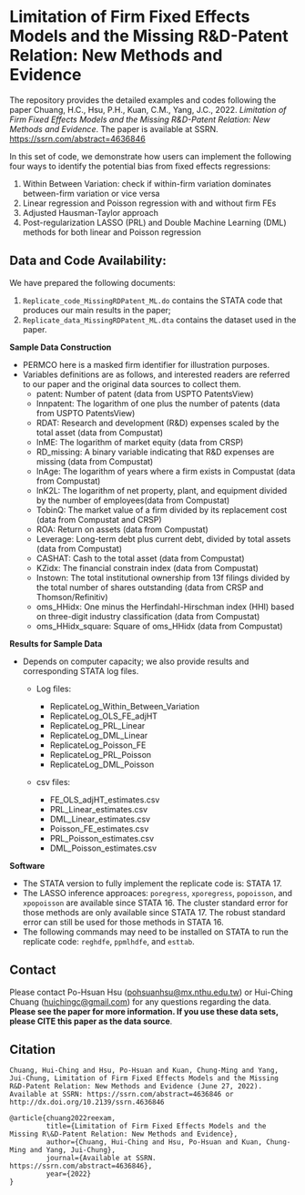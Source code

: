# Limitation of Firm Fixed Effects Models and the Missing R\&D-Patent Relation: New Methods and Evidence
The repository provides the detailed examples and codes following the paper Chuang, H.C., Hsu, P.H., Kuan, C.M., Yang, J.C., 2022. *Limitation of Firm Fixed Effects Models and the Missing R&D-Patent Relation: New Methods and Evidence*. The paper is available at SSRN. https://ssrn.com/abstract=4636846

In this set of code, we demonstrate how users can implement the following four ways to identify the potential bias from fixed effects regressions: 
  1. Within Between Variation: check if within-firm variation dominates between-firm variation or vice versa 
  2. Linear regression and Poisson regression with and without firm FEs
  3. Adjusted Hausman-Taylor approach
  4. Post-regularization LASSO (PRL) and Double Machine Learning (DML) methods for both linear and Poisson regression

## Data and Code Availability:
We have prepared the following documents:
  1. `Replicate_code_MissingRDPatent_ML.do` contains the STATA code that produces our main results in the paper;
  2. `Replicate_data_MissingRDPatent_ML.dta` contains the dataset used in the paper.
 
**Sample Data Construction**
* PERMCO here is a masked firm identifier for illustration purposes.
* Variables definitions are as follows, and interested readers are referred to our paper and the original data sources to collect them.
  - patent:     Number of patent (data from USPTO PatentsView)
  - lnnpatent:  The logarithm of one plus the number of patents (data from USPTO PatentsView)
  - RDAT:       Research and development (R&D) expenses scaled by the total asset (data from Compustat)
  - lnME:       The logarithm of market equity (data from CRSP)  
  - RD_missing: A binary variable indicating that R&D expenses are missing (data from Compustat)
  - lnAge:      The logarithm of years where a firm exists in Compustat (data from Compustat)
  - lnK2L:      The logarithm of net property, plant, and equipment divided by the number of employees(data from Compustat)
  - TobinQ:      The market value of a firm divided by its replacement cost (data from Compustat and CRSP)
  - ROA:        Return on assets (data from Compustat)
  - Leverage:   Long-term debt plus current debt, divided by total assets (data from Compustat)
  - CASHAT:    Cash to the total asset  (data from Compustat)
  - KZidx:      The financial constrain index (data from Compustat)
  - Instown:    The total institutional ownership from 13f filings divided by the total number of shares outstanding (data from CRSP and Thomson/Refinitiv)
  - oms_HHidx:  One minus the Herfindahl-Hirschman index (HHI) based on three-digit industry classification (data from Compustat)
  - oms_HHidx_square: Square of oms_HHidx (data from Compustat)


**Results for Sample Data**
* Depends on computer capacity; we also provide results and corresponding STATA log files.
  * Log files:
    - ReplicateLog_Within_Between_Variation 
    - ReplicateLog_OLS_FE_adjHT
    - ReplicateLog_PRL_Linear
    - ReplicateLog_DML_Linear
    - ReplicateLog_Poisson_FE
    - ReplicateLog_PRL_Poisson
    - ReplicateLog_DML_Poisson
      
  * csv files:
    - FE_OLS_adjHT_estimates.csv
    - PRL_Linear_estimates.csv
    - DML_Linear_estimates.csv
    - Poisson_FE_estimates.csv
    - PRL_Poisson_estimates.csv
    - DML_Poisson_estimates.csv

**Software**
- The STATA version to fully implement the replicate code is: STATA 17.
- The LASSO inference approaces: `poregress`, `xporegress`, `popoisson`, and `xpopoisson` are available since STATA 16.
  The cluster standard error for those methods are only available since STATA 17. 
  The robust standard error can still be used for those methods in STATA 16.
 - The following commands may need to be installed on STATA to run the replicate code: `reghdfe`, `ppmlhdfe`, and `esttab`.
  
## Contact
Please contact Po-Hsuan Hsu (pohsuanhsu@mx.nthu.edu.tw) or Hui-Ching Chuang (huichingc@gmail.com) for any questions regarding the data.
**Please see the paper for more information. If you use these data sets, please CITE this paper as the data source**.

## Citation
```
Chuang, Hui-Ching and Hsu, Po-Hsuan and Kuan, Chung‐Ming and Yang, Jui-Chung, Limitation of Firm Fixed Effects Models and the Missing R&D-Patent Relation: New Methods and Evidence (June 27, 2022). Available at SSRN: https://ssrn.com/abstract=4636846 or http://dx.doi.org/10.2139/ssrn.4636846
```
```
@article{chuang2022reexam, 
         title={Limitation of Firm Fixed Effects Models and the Missing R\&D-Patent Relation: New Methods and Evidence},
         author={Chuang, Hui-Ching and Hsu, Po-Hsuan and Kuan, Chung-Ming and Yang, Jui-Chung},
         journal={Available at SSRN. https://ssrn.com/abstract=4636846},
         year={2022}
}
```
